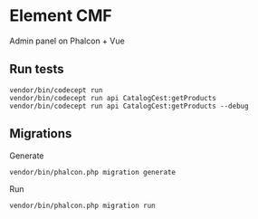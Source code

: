 # Element CMF
Admin panel on Phalcon + Vue

## Run tests
```
vendor/bin/codecept run
vendor/bin/codecept run api CatalogCest:getProducts
vendor/bin/codecept run api CatalogCest:getProducts --debug
```

## Migrations
Generate
```
vendor/bin/phalcon.php migration generate
```
Run
```
vendor/bin/phalcon.php migration run
```
